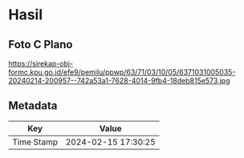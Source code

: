 # Hasil

## Foto C Plano

https://sirekap-obj-formc.kpu.go.id/efe9/pemilu/ppwp/63/71/03/10/05/6371031005035-20240214-200957--742a53a1-7628-4014-9fb4-18deb815e573.jpg


## Metadata

| Key        | Value               |
| ---------- | ------------------- |
| Time Stamp | 2024-02-15 17:30:25 |



